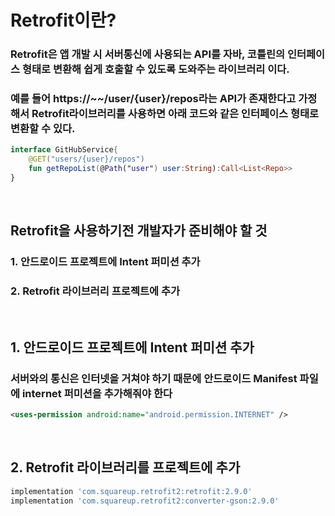 # Retrofit이란?
### Retrofit은 앱 개발 시 서버통신에 사용되는 API를 자바, 코틀린의 인터페이스 형태로 변환해 쉽게 호출할 수 있도록 도와주는 라이브러리 이다.
### 예를 들어 https://~~/user/{user}/repos라는 API가 존재한다고 가정해서 Retrofit라이브러리를 사용하면 아래 코드와 같은 인터페이스 형태로 변환할 수 있다.
```Kotlin
interface GitHubService{
    @GET("users/{user}/repos")
    fun getRepoList(@Path("user") user:String):Call<List<Repo>>
}
```

<br>

## Retrofit을 사용하기전 개발자가 준비해야 할 것
### 1. 안드로이드 프로젝트에 Intent 퍼미션 추가
### 2. Retrofit 라이브러리 프로젝트에 추가


<br>

## 1. 안드로이드 프로젝트에 Intent 퍼미션 추가
### 서버와의 통신은 인터넷을 거쳐야 하기 때문에 안드로이드 Manifest 파일에 internet 퍼미션을 추가해줘야 한다
```xml
<uses-permission android:name="android.permission.INTERNET" />
````

<br>

## 2. Retrofit 라이브러리를 프로젝트에 추가
```gradle
implementation 'com.squareup.retrofit2:retrofit:2.9.0'
implementation 'com.squareup.retrofit2:converter-gson:2.9.0'
```